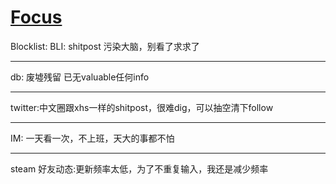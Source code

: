# [Focus](https://github.com/zerone0x/tmpbackup/issues/110)

Blocklist:
BLI: shitpost 污染大脑，别看了求求了

---

db: 废墟残留 已无valuable任何info

---

twitter:中文圈跟xhs一样的shitpost，很难dig，可以抽空清下follow

---

IM: 一天看一次，不上班，天大的事都不怕

---

steam 好友动态:更新频率太低，为了不重复输入，我还是减少频率
